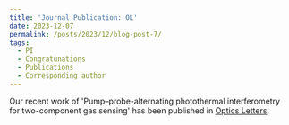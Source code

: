 ```yaml
---
title: 'Journal Publication: OL'
date: 2023-12-07
permalink: /posts/2023/12/blog-post-7/
tags:
  - PI
  - Congratunations
  - Publications
  - Corresponding author
---
```


Our recent work of 'Pump–probe-alternating photothermal interferometry for two-component gas sensing' has been published in [Optics Letters](https://opg.optica.org/ol/fulltext.cfm?uri=ol-48-24-6440&id=544225).
